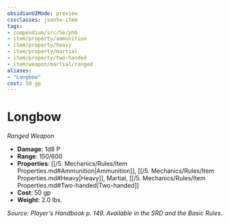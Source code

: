 ```yaml
---
obsidianUIMode: preview
cssclasses: json5e-item
tags:
- compendium/src/5e/phb
- item/property/ammunition
- item/property/heavy
- item/property/martial
- item/property/two-handed
- item/weapon/martial/ranged
aliases: 
- "Longbow"
cost: 50 gp
---
```

# Longbow
*Ranged Weapon*  

- **Damage**: 1d8 P
- **Range**: 150/600
- **Properties**: [[/5. Mechanics/Rules/Item Properties.md#Ammunition\|Ammunition]], [[/5. Mechanics/Rules/Item Properties.md#Heavy\|Heavy]], Martial, [[/5. Mechanics/Rules/Item Properties.md#Two-handed\|Two-handed]]
- **Cost**: 50 gp
- **Weight**: 2.0 lbs.

*Source: Player's Handbook p. 149. Available in the SRD and the Basic Rules.*